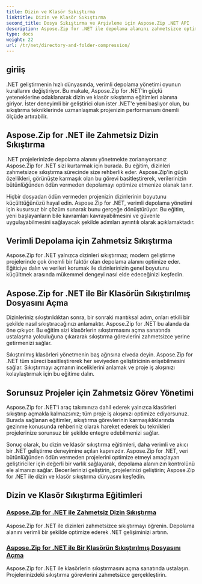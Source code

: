 ```yaml
---
title: Dizin ve Klasör Sıkıştırma
linktitle: Dizin ve Klasör Sıkıştırma
second_title: Dosya Sıkıştırma ve Arşivleme için Aspose.Zip .NET API
description: Aspose.Zip for .NET ile depolama alanını zahmetsizce optimize edin. .NET geliştirme projelerinizi geliştirmek için dizin sıkıştırma ve açma tekniklerini öğrenin.
type: docs
weight: 22
url: /tr/net/directory-and-folder-compression/
---
```


## giriiş

.NET geliştirmenin hızlı dünyasında, verimli depolama yönetimi oyunun kurallarını değiştiriyor. Bu makale, Aspose.Zip for .NET'in güçlü yeteneklerine odaklanarak dizin ve klasör sıkıştırma eğitimleri alanına giriyor. İster deneyimli bir geliştirici olun ister .NET'e yeni başlıyor olun, bu sıkıştırma tekniklerinde uzmanlaşmak projenizin performansını önemli ölçüde artırabilir.

## Aspose.Zip for .NET ile Zahmetsiz Dizin Sıkıştırma

.NET projelerinizde depolama alanını yönetmekte zorlanıyorsanız Aspose.Zip for .NET sizi kurtarmak için burada. Bu eğitim, dizinleri zahmetsizce sıkıştırma sürecinde size rehberlik eder. Aspose.Zip'in güçlü özellikleri, görünüşte karmaşık olan bu görevi basitleştirerek, verilerinizin bütünlüğünden ödün vermeden depolamayı optimize etmenize olanak tanır.

Hiçbir dosyadan ödün vermeden projenizin dizinlerinin boyutunu küçülttüğünüzü hayal edin. Aspose.Zip for .NET, verimli depolama yönetimi için kusursuz bir çözüm sunarak bunu gerçeğe dönüştürüyor. Bu eğitim, yeni başlayanların bile kavramları kavrayabilmesini ve güvenle uygulayabilmesini sağlayacak şekilde adımları ayrıntılı olarak açıklamaktadır.

## Verimli Depolama için Zahmetsiz Sıkıştırma

Aspose.Zip for .NET yalnızca dizinleri sıkıştırmaz; modern geliştirme projelerinde çok önemli bir faktör olan depolama alanını optimize eder. Eğiticiye dalın ve verileri korumak ile dizinlerinizin genel boyutunu küçültmek arasında mükemmel dengeyi nasıl elde edeceğinizi keşfedin.

## Aspose.Zip for .NET ile Bir Klasörün Sıkıştırılmış Dosyasını Açma

Dizinleriniz sıkıştırıldıktan sonra, bir sonraki mantıksal adım, onları etkili bir şekilde nasıl sıkıştıracağınızı anlamaktır. Aspose.Zip for .NET bu alanda da öne çıkıyor. Bu eğitim sizi klasörlerin sıkıştırmasını açma sanatında ustalaşma yolculuğuna çıkararak sıkıştırma görevlerini zahmetsizce yerine getirmenizi sağlar.

Sıkıştırılmış klasörleri yönetmenin baş ağrısına elveda deyin. Aspose.Zip for .NET tüm süreci basitleştirerek her seviyeden geliştiricinin erişebilmesini sağlar. Sıkıştırmayı açmanın inceliklerini anlamak ve proje iş akışınızı kolaylaştırmak için bu eğitime dalın.

## Sorunsuz Projeler için Zahmetsiz Görev Yönetimi

Aspose.Zip for .NET'i araç takımınıza dahil ederek yalnızca klasörleri sıkıştırıp açmakla kalmazsınız; tüm proje iş akışınızı optimize ediyorsunuz. Burada sağlanan eğitimler, sıkıştırma görevlerinin karmaşıklıklarında gezinme konusunda rehberiniz olarak hareket ederek bu teknikleri projelerinize sorunsuz bir şekilde entegre edebilmenizi sağlar.

Sonuç olarak, bu dizin ve klasör sıkıştırma eğitimleri, daha verimli ve akıcı bir .NET geliştirme deneyimine açılan kapınızdır. Aspose.Zip for .NET, veri bütünlüğünden ödün vermeden projelerini optimize etmeyi amaçlayan geliştiriciler için değerli bir varlık sağlayarak, depolama alanınızın kontrolünü ele almanızı sağlar. Becerilerinizi geliştirin, projelerinizi geliştirin; Aspose.Zip for .NET ile dizin ve klasör sıkıştırma dünyasını keşfedin.
## Dizin ve Klasör Sıkıştırma Eğitimleri
### [Aspose.Zip for .NET ile Zahmetsiz Dizin Sıkıştırma](./compress-directory/)
Aspose.Zip for .NET ile dizinleri zahmetsizce sıkıştırmayı öğrenin. Depolama alanını verimli bir şekilde optimize ederek .NET gelişiminizi artırın.
### [Aspose.Zip for .NET ile Bir Klasörün Sıkıştırılmış Dosyasını Açma](./decompress-folder/)
Aspose.Zip for .NET ile klasörlerin sıkıştırmasını açma sanatında ustalaşın. Projelerinizdeki sıkıştırma görevlerini zahmetsizce gerçekleştirin.